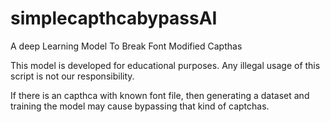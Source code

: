 # simplecapthcabypassAI
A deep Learning Model To Break Font Modified Capthas

This model is developed for educational purposes.
Any illegal usage of this script is not our responsibility.

If there is an capthca with known font file, then generating a dataset and training the model may cause bypassing that kind of captchas.
